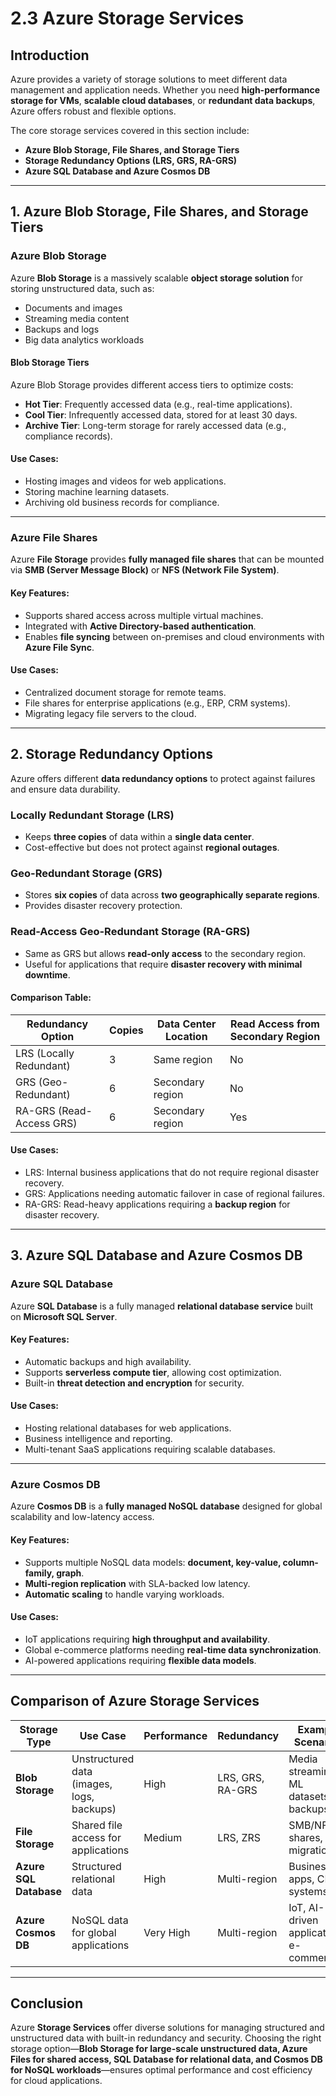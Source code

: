 # 2.3 Azure Storage Services

## **Introduction**
Azure provides a variety of storage solutions to meet different data management and application needs. Whether you need **high-performance storage for VMs**, **scalable cloud databases**, or **redundant data backups**, Azure offers robust and flexible options.

The core storage services covered in this section include:
- **Azure Blob Storage, File Shares, and Storage Tiers**
- **Storage Redundancy Options (LRS, GRS, RA-GRS)**
- **Azure SQL Database and Azure Cosmos DB**

---

## **1. Azure Blob Storage, File Shares, and Storage Tiers**

### **Azure Blob Storage**
Azure **Blob Storage** is a massively scalable **object storage solution** for storing unstructured data, such as:
- Documents and images
- Streaming media content
- Backups and logs
- Big data analytics workloads

#### **Blob Storage Tiers**
Azure Blob Storage provides different access tiers to optimize costs:
- **Hot Tier**: Frequently accessed data (e.g., real-time applications).
- **Cool Tier**: Infrequently accessed data, stored for at least 30 days.
- **Archive Tier**: Long-term storage for rarely accessed data (e.g., compliance records).

#### **Use Cases:**
- Hosting images and videos for web applications.
- Storing machine learning datasets.
- Archiving old business records for compliance.

---

### **Azure File Shares**
Azure **File Storage** provides **fully managed file shares** that can be mounted via **SMB (Server Message Block)** or **NFS (Network File System)**.

#### **Key Features:**
- Supports shared access across multiple virtual machines.
- Integrated with **Active Directory-based authentication**.
- Enables **file syncing** between on-premises and cloud environments with **Azure File Sync**.

#### **Use Cases:**
- Centralized document storage for remote teams.
- File shares for enterprise applications (e.g., ERP, CRM systems).
- Migrating legacy file servers to the cloud.

---

## **2. Storage Redundancy Options**
Azure offers different **data redundancy options** to protect against failures and ensure data durability.

### **Locally Redundant Storage (LRS)**
- Keeps **three copies** of data within a **single data center**.
- Cost-effective but does not protect against **regional outages**.

### **Geo-Redundant Storage (GRS)**
- Stores **six copies** of data across **two geographically separate regions**.
- Provides disaster recovery protection.

### **Read-Access Geo-Redundant Storage (RA-GRS)**
- Same as GRS but allows **read-only access** to the secondary region.
- Useful for applications that require **disaster recovery with minimal downtime**.

#### **Comparison Table:**
| Redundancy Option | Copies | Data Center Location | Read Access from Secondary Region |
|------------------|--------|----------------------|------------------------------|
| LRS (Locally Redundant) | 3 | Same region | No |
| GRS (Geo-Redundant) | 6 | Secondary region | No |
| RA-GRS (Read-Access GRS) | 6 | Secondary region | Yes |

#### **Use Cases:**
- LRS: Internal business applications that do not require regional disaster recovery.
- GRS: Applications needing automatic failover in case of regional failures.
- RA-GRS: Read-heavy applications requiring a **backup region** for disaster recovery.

---

## **3. Azure SQL Database and Azure Cosmos DB**

### **Azure SQL Database**
Azure **SQL Database** is a fully managed **relational database service** built on **Microsoft SQL Server**.

#### **Key Features:**
- Automatic backups and high availability.
- Supports **serverless compute tier**, allowing cost optimization.
- Built-in **threat detection and encryption** for security.

#### **Use Cases:**
- Hosting relational databases for web applications.
- Business intelligence and reporting.
- Multi-tenant SaaS applications requiring scalable databases.

---

### **Azure Cosmos DB**
Azure **Cosmos DB** is a **fully managed NoSQL database** designed for global scalability and low-latency access.

#### **Key Features:**
- Supports multiple NoSQL data models: **document, key-value, column-family, graph**.
- **Multi-region replication** with SLA-backed low latency.
- **Automatic scaling** to handle varying workloads.

#### **Use Cases:**
- IoT applications requiring **high throughput and availability**.
- Global e-commerce platforms needing **real-time data synchronization**.
- AI-powered applications requiring **flexible data models**.

---

## **Comparison of Azure Storage Services**
| Storage Type  | Use Case | Performance | Redundancy | Example Scenarios |
|--------------|----------|-------------|------------|------------------|
| **Blob Storage** | Unstructured data (images, logs, backups) | High | LRS, GRS, RA-GRS | Media streaming, ML datasets, backups |
| **File Storage** | Shared file access for applications | Medium | LRS, ZRS | SMB/NFS shares, file migration |
| **Azure SQL Database** | Structured relational data | High | Multi-region | Business apps, CRM systems |
| **Azure Cosmos DB** | NoSQL data for global applications | Very High | Multi-region | IoT, AI-driven applications, e-commerce |

---

## **Conclusion**
Azure **Storage Services** offer diverse solutions for managing structured and unstructured data with built-in redundancy and security. Choosing the right storage option—**Blob Storage for large-scale unstructured data, Azure Files for shared access, SQL Database for relational data, and Cosmos DB for NoSQL workloads**—ensures optimal performance and cost efficiency for cloud applications.

